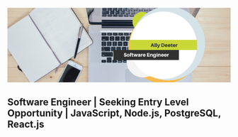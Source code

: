 [![Header](https://github.com/Ardeeter/Ardeeter/blob/main/AllyDeeter.png "Header")](https://allydeeter.netlify.app/)

## **Software Engineer | Seeking Entry Level Opportunity | JavaScript, Node.js, PostgreSQL, React.js**

<!--
**Ardeeter/Ardeeter** is a ✨ _special_ ✨ repository because its `README.md` (this file) appears on your GitHub profile.

Here are some ideas to get you started:

- 🔭 I’m currently working on ...
- 🌱 I’m currently learning ...
- 👯 I’m looking to collaborate on ...
- 🤔 I’m looking for help with ...
- 💬 Ask me about ...
- 📫 How to reach me: ...
- 😄 Pronouns: ...
- ⚡ Fun fact: ...
-->
